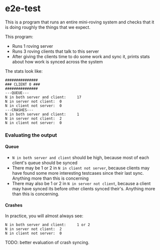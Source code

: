 # e2e-test

This is a program that runs an entire mini-roving system and
checks that it is doing roughly the things that we expect.

This program:

* Runs 1 roving server
* Runs 3 roving clients that talk to this server
* After giving the clients time to do some work and sync it,
prints stats about how work is synced across the system

The stats look like:

```
###############
### CLIENT 0 ###
###############
---QUEUE---
N in both server and client:	 17
N in server not client:	 0
N in client not server:	 0
---CRASHES---
N in both server and client:	 1
N in server not client:	 2
N in client not server:	 0
```

### Evaluating the output

#### Queue

* `N in both server and client` should be high, because
most of each client's queue should be synced
* There may be 1 or 2 in `N in client not server`, because
clients may have found some more interesting testcases
since their last sync. Anything more than this is concerning
* There may also be 1 or 2 in `N in server not client`, because
a client may have synced its before other clients synced their's.
Anything more than this is concerning.

#### Crashes

In practice, you will almost always see:

```
N in both server and client:	 1 or 2
N in server not client:	 2
N in client not server:	 0
```

TODO: better evaluation of crash syncing.
